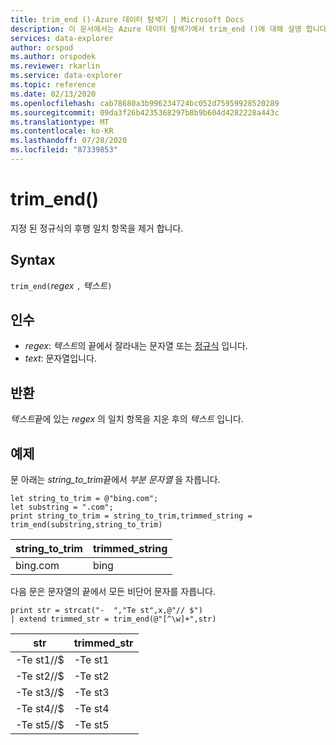 ```yaml
---
title: trim_end ()-Azure 데이터 탐색기 | Microsoft Docs
description: 이 문서에서는 Azure 데이터 탐색기에서 trim_end ()에 대해 설명 합니다.
services: data-explorer
author: orspod
ms.author: orspodek
ms.reviewer: rkarlin
ms.service: data-explorer
ms.topic: reference
ms.date: 02/13/2020
ms.openlocfilehash: cab78680a3b996234724bc052d75959928520289
ms.sourcegitcommit: 09da3f26b4235368297b8b9b604d4282228a443c
ms.translationtype: MT
ms.contentlocale: ko-KR
ms.lasthandoff: 07/28/2020
ms.locfileid: "87339853"
---
```

# <a name="trim_end"></a>trim_end()

지정 된 정규식의 후행 일치 항목을 제거 합니다.

## <a name="syntax"></a>Syntax

`trim_end(`*regex* `,` *텍스트*`)`

## <a name="arguments"></a>인수

* *regex*: *텍스트*의 끝에서 잘라내는 문자열 또는 [정규식](re2.md) 입니다.  
* *text*: 문자열입니다.

## <a name="returns"></a>반환

*텍스트*끝에 있는 *regex* 의 일치 항목을 지운 후의 *텍스트* 입니다.

## <a name="example"></a>예제

문 아래는 *string_to_trim*끝에서 *부분 문자열* 을 자릅니다.

```kusto
let string_to_trim = @"bing.com";
let substring = ".com";
print string_to_trim = string_to_trim,trimmed_string = trim_end(substring,string_to_trim)
```

|string_to_trim|trimmed_string|
|--------------|--------------|
|bing.com      |bing          |

다음 문은 문자열의 끝에서 모든 비단어 문자를 자릅니다.

```kusto
print str = strcat("-  ","Te st",x,@"// $")
| extend trimmed_str = trim_end(@"[^\w]+",str)
```

|str          |trimmed_str|
|-------------|-----------|
|-Te st1//$|-Te st1  |
|-Te st2//$|-Te st2  |
|-Te st3//$|-Te st3  |
|-Te st4//$|-Te st4  |
|-Te st5//$|-Te st5  |